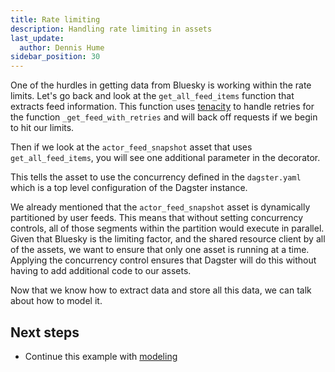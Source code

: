 ```yaml
---
title: Rate limiting
description: Handling rate limiting in assets
last_update:
  author: Dennis Hume
sidebar_position: 30
---
```


One of the hurdles in getting data from Bluesky is working within the rate limits. Let's go back and look at the `get_all_feed_items` function that extracts feed information. This function uses [tenacity](https://tenacity.readthedocs.io/en/latest/) to handle retries for the function `_get_feed_with_retries` and will back off requests if we begin to hit our limits.

<CodeExample path="docs_projects/project_atproto_dashboard/project_atproto_dashboard/ingestion/utils/atproto.py" language="python" startAfter="start_all_feed_items" endBefore="end_all_feed_items"/>

Then if we look at the `actor_feed_snapshot` asset that uses `get_all_feed_items`, you will see one additional parameter in the decorator.

<CodeExample path="docs_projects/project_atproto_dashboard/project_atproto_dashboard/ingestion/definitions.py" language="python" startAfter="start_concurrency" endBefore="end_concurrency"/>

This tells the asset to use the concurrency defined in the `dagster.yaml` which is a top level configuration of the Dagster instance.

<CodeExample path="docs_projects/project_atproto_dashboard/dagster.yaml" language="yaml" startAfter="start_concurrency" endBefore="end_concurrency"/>

We already mentioned that the `actor_feed_snapshot` asset is dynamically partitioned by user feeds. This means that without setting concurrency controls, all of those segments within the partition would execute in parallel. Given that Bluesky is the limiting factor, and the shared resource client by all of the assets, we want to ensure that only one asset is running at a time. Applying the concurrency control ensures that Dagster will do this without having to add additional code to our assets.

Now that we know how to extract data and store all this data, we can talk about how to model it.

## Next steps

- Continue this example with [modeling](modeling)
